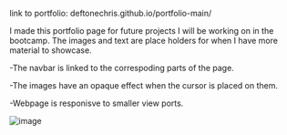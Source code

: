 link to portfolio: deftonechris.github.io/portfolio-main/


I made this portfolio page for future projects I will be working on in the bootcamp. The images and text are place holders for when I have more material to showcase. 

-The navbar is linked to the correspoding parts of the page.  

-The images have an opaque effect when the cursor is placed on them.

-Webpage is responisve to smaller view ports. 

![image](https://user-images.githubusercontent.com/103149149/172067479-bb77689c-87a4-4e47-9167-b0d755ba975a.png)
